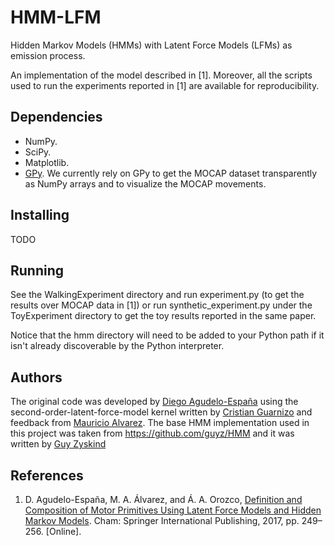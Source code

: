 # HMM-LFM
Hidden Markov Models (HMMs) with Latent Force Models (LFMs) as emission process.

An implementation of the model described in [1]. Moreover, all the scripts used to run the experiments reported in [1] are available for reproducibility.

## Dependencies ##
* NumPy.
* SciPy.
* Matplotlib.
* [GPy](https://github.com/SheffieldML/GPy). We currently rely on GPy to get the MOCAP dataset transparently as NumPy arrays and to visualize the MOCAP movements.

## Installing ##
TODO

## Running ##

See the WalkingExperiment directory and run experiment.py (to get the results over MOCAP data in [1]) or run synthetic_experiment.py under the ToyExperiment directory to get the toy results reported in the same paper.

Notice that the hmm directory will need to be added to your Python path if it isn't already discoverable by the Python interpreter.

##  Authors ##

The original code was developed by [Diego Agudelo-España](https://github.com/DiegoAE) using the second-order-latent-force-model kernel written by [Cristian Guarnizo](https://github.com/cdguarnizo) and feedback from [Mauricio Alvarez](https://github.com/maalvarezl).
The base HMM implementation used in this project was taken from https://github.com/guyz/HMM and it was written by [Guy Zyskind](https://github.com/guyz) 

## References ##
1. D. Agudelo-España, M. A. Álvarez, and Á. A. Orozco, [Definition and Composition of Motor Primitives Using Latent Force Models and Hidden Markov Models](http://dx.doi.org/10.1007/978-3-319-52277-7_31). Cham: Springer International Publishing, 2017, pp. 249–256. [Online].
